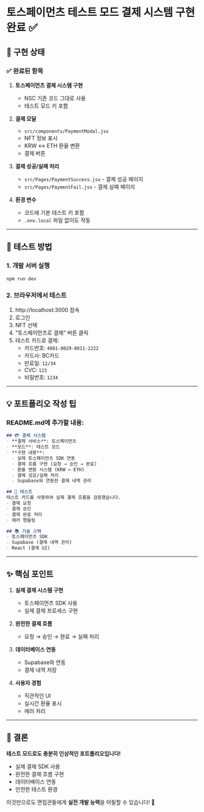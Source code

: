 # 토스페이먼츠 테스트 모드 결제 시스템 구현 완료 ✅

## 🎉 구현 상태

### ✅ 완료된 항목
1. **토스페이먼츠 결제 시스템 구현**
   - NSC 기존 코드 그대로 사용
   - 테스트 모드 키 포함

2. **결제 모달**
   - `src/components/PaymentModal.jsx`
   - NFT 정보 표시
   - KRW ↔ ETH 환율 변환
   - 결제 버튼

3. **결제 성공/실패 처리**
   - `src/Pages/PaymentSuccess.jsx` - 결제 성공 페이지
   - `src/Pages/PaymentFail.jsx` - 결제 실패 페이지

4. **환경 변수**
   - 코드에 기본 테스트 키 포함
   - `.env.local` 파일 없이도 작동

---

## 🧪 테스트 방법

### 1. 개발 서버 실행
```bash
npm run dev
```

### 2. 브라우저에서 테스트
1. http://localhost:3000 접속
2. 로그인
3. NFT 선택
4. "토스페이먼츠로 결제" 버튼 클릭
5. 테스트 카드로 결제:
   - 카드번호: `4081-0029-0011-2222`
   - 카드사: BC카드
   - 만료일: `12/34`
   - CVC: `123`
   - 비밀번호: `1234`

---

## 💡 포트폴리오 작성 팁

### README.md에 추가할 내용:

```markdown
## 💳 결제 시스템
- **결제 서비스**: 토스페이먼츠
- **모드**: 테스트 모드
- **구현 내용**:
  - 실제 토스페이먼츠 SDK 연동
  - 결제 흐름 구현 (요청 → 승인 → 완료)
  - 환율 변환 시스템 (KRW ↔ ETH)
  - 결제 성공/실패 처리
  - Supabase와 연동한 결제 내역 관리

## 🧪 테스트
테스트 카드를 사용하여 실제 결제 흐름을 검증했습니다.
- 결제 요청
- 결제 승인
- 결제 완료 처리
- 에러 핸들링

## 📚 기술 스택
- 토스페이먼츠 SDK
- Supabase (결제 내역 관리)
- React (결제 UI)
```

---

## ✨ 핵심 포인트

1. **실제 결제 시스템 구현**
   - 토스페이먼츠 SDK 사용
   - 실제 결제 프로세스 구현

2. **완전한 결제 흐름**
   - 요청 → 승인 → 완료 → 실패 처리

3. **데이터베이스 연동**
   - Supabase와 연동
   - 결제 내역 저장

4. **사용자 경험**
   - 직관적인 UI
   - 실시간 환율 표시
   - 에러 처리

---

## 🎯 결론

**테스트 모드로도 충분히 인상적인 포트폴리오입니다!**

- 실제 결제 SDK 사용
- 완전한 결제 흐름 구현
- 데이터베이스 연동
- 안전한 테스트 환경

이것만으로도 면접관들에게 **실전 개발 능력**을 어필할 수 있습니다! 🚀
